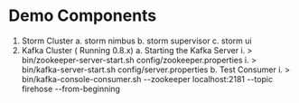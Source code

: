 # Demo Components

1. Storm Cluster
    a. storm nimbus
    b. storm supervisor
    c. storm ui
2. Kafka Cluster ( Running 0.8.x)
    a. Starting the Kafka Server
        i. > bin/zookeeper-server-start.sh config/zookeeper.properties
        i. > bin/kafka-server-start.sh config/server.properties
    b. Test Consumer
        i. > bin/kafka-console-consumer.sh --zookeeper localhost:2181 --topic firehose --from-beginning
